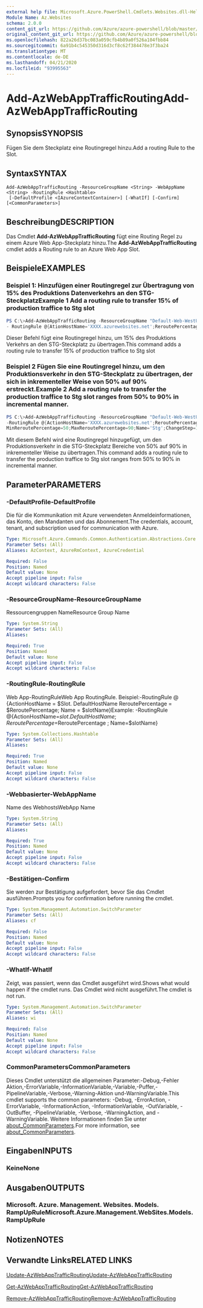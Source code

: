 ```yaml
---
external help file: Microsoft.Azure.PowerShell.Cmdlets.Websites.dll-Help.xml
Module Name: Az.Websites
schema: 2.0.0
content_git_url: https://github.com/Azure/azure-powershell/blob/master/src/Websites/Websites/help/Add-AzWebAppTrafficRouting.md
original_content_git_url: https://github.com/Azure/azure-powershell/blob/master/src/Websites/Websites/help/Add-AzWebAppTrafficRouting.md
ms.openlocfilehash: 822a26d37bc083a059cfb4b89a0f526a104fbb84
ms.sourcegitcommit: 6a91b4c545350d316d3cf8c62f384478e3f3ba24
ms.translationtype: MT
ms.contentlocale: de-DE
ms.lasthandoff: 04/21/2020
ms.locfileid: "93995563"
---
```

# <span data-ttu-id="ae4df-101">Add-AzWebAppTrafficRouting</span><span class="sxs-lookup"><span data-stu-id="ae4df-101">Add-AzWebAppTrafficRouting</span></span>

## <span data-ttu-id="ae4df-102">Synopsis</span><span class="sxs-lookup"><span data-stu-id="ae4df-102">SYNOPSIS</span></span>
<span data-ttu-id="ae4df-103">Fügen Sie dem Steckplatz eine Routingregel hinzu.</span><span class="sxs-lookup"><span data-stu-id="ae4df-103">Add a routing Rule to the Slot.</span></span>

## <span data-ttu-id="ae4df-104">Syntax</span><span class="sxs-lookup"><span data-stu-id="ae4df-104">SYNTAX</span></span>

```
Add-AzWebAppTrafficRouting -ResourceGroupName <String> -WebAppName <String> -RoutingRule <Hashtable>
 [-DefaultProfile <IAzureContextContainer>] [-WhatIf] [-Confirm] [<CommonParameters>]
```

## <span data-ttu-id="ae4df-105">Beschreibung</span><span class="sxs-lookup"><span data-stu-id="ae4df-105">DESCRIPTION</span></span>
<span data-ttu-id="ae4df-106">Das Cmdlet **Add-AzWebAppTrafficRouting** fügt eine Routing Regel zu einem Azure Web App-Steckplatz hinzu.</span><span class="sxs-lookup"><span data-stu-id="ae4df-106">The **Add-AzWebAppTrafficRouting** cmdlet adds a Routing rule to an Azure Web App Slot.</span></span>

## <span data-ttu-id="ae4df-107">Beispiele</span><span class="sxs-lookup"><span data-stu-id="ae4df-107">EXAMPLES</span></span>

### <span data-ttu-id="ae4df-108">Beispiel 1: Hinzufügen einer Routingregel zur Übertragung von 15% des Produktions Datenverkehrs an den STG-Steckplatz</span><span class="sxs-lookup"><span data-stu-id="ae4df-108">Example 1 Add a routing rule to transfer 15% of production traffice to  Stg slot</span></span>
```powershell
PS C:\>Add-AzWebAppTrafficRouting -ResourceGroupName "Default-Web-WestUS" -WebAppName "ContosoSite" 
- RoutingRule @{AtionHostName='XXXX.azurewebsites.net';ReroutePercentage=15;Name='Stg'}
```

<span data-ttu-id="ae4df-109">Dieser Befehl fügt eine Routingregel hinzu, um 15% des Produktions Verkehrs an den STG-Steckplatz zu übertragen.</span><span class="sxs-lookup"><span data-stu-id="ae4df-109">This command adds a routing rule to transfer 15% of production traffice to  Stg slot</span></span>

### <span data-ttu-id="ae4df-110">Beispiel 2 Fügen Sie eine Routingregel hinzu, um den Produktionsverkehr in den STG-Steckplatz zu übertragen, der sich in inkrementeller Weise von 50% auf 90% erstreckt.</span><span class="sxs-lookup"><span data-stu-id="ae4df-110">Example 2 Add a routing rule to transfer the production traffice to Stg slot ranges from 50% to 90% in incremental manner.</span></span>
```powershell
PS C:\>Add-AzWebAppTrafficRouting -ResourceGroupName "Default-Web-WestUS" -WebAppName "ContosoSite" 
-RoutingRule @{ActionHostName='XXXX.azurewebsites.net';ReroutePercentage=50;ChangeIntervalInMinutes=1;
MinReroutePercentage=50;MaxReroutePercentage=90;Name='Stg';ChangeStep=10}
```

<span data-ttu-id="ae4df-111">Mit diesem Befehl wird eine Routingregel hinzugefügt, um den Produktionsverkehr in die STG-Steckplatz Bereiche von 50% auf 90% in inkrementeller Weise zu übertragen.</span><span class="sxs-lookup"><span data-stu-id="ae4df-111">This command adds a routing rule to transfer the production traffice to Stg slot ranges from 50% to 90% in incremental manner.</span></span>

## <span data-ttu-id="ae4df-112">Parameter</span><span class="sxs-lookup"><span data-stu-id="ae4df-112">PARAMETERS</span></span>

### <span data-ttu-id="ae4df-113">-DefaultProfile</span><span class="sxs-lookup"><span data-stu-id="ae4df-113">-DefaultProfile</span></span>
<span data-ttu-id="ae4df-114">Die für die Kommunikation mit Azure verwendeten Anmeldeinformationen, das Konto, den Mandanten und das Abonnement.</span><span class="sxs-lookup"><span data-stu-id="ae4df-114">The credentials, account, tenant, and subscription used for communication with Azure.</span></span>

```yaml
Type: Microsoft.Azure.Commands.Common.Authentication.Abstractions.Core.IAzureContextContainer
Parameter Sets: (All)
Aliases: AzContext, AzureRmContext, AzureCredential

Required: False
Position: Named
Default value: None
Accept pipeline input: False
Accept wildcard characters: False
```

### <span data-ttu-id="ae4df-115">-ResourceGroupName</span><span class="sxs-lookup"><span data-stu-id="ae4df-115">-ResourceGroupName</span></span>
<span data-ttu-id="ae4df-116">Ressourcengruppen Name</span><span class="sxs-lookup"><span data-stu-id="ae4df-116">Resource Group Name</span></span>

```yaml
Type: System.String
Parameter Sets: (All)
Aliases:

Required: True
Position: Named
Default value: None
Accept pipeline input: False
Accept wildcard characters: False
```

### <span data-ttu-id="ae4df-117">-RoutingRule</span><span class="sxs-lookup"><span data-stu-id="ae4df-117">-RoutingRule</span></span>
<span data-ttu-id="ae4df-118">Web App-RoutingRule</span><span class="sxs-lookup"><span data-stu-id="ae4df-118">Web App RoutingRule.</span></span>
<span data-ttu-id="ae4df-119">Beispiel:-RoutingRule @ {ActionHostName = $Slot. DefaultHostName ReroutePercentage = $ReroutePercentage; Name = $slotName}</span><span class="sxs-lookup"><span data-stu-id="ae4df-119">Example: -RoutingRule @{ActionHostName=$slot.DefaultHostName ; ReroutePercentage=$ReroutePercentage ; Name=$slotName}</span></span>

```yaml
Type: System.Collections.Hashtable
Parameter Sets: (All)
Aliases:

Required: True
Position: Named
Default value: None
Accept pipeline input: False
Accept wildcard characters: False
```

### <span data-ttu-id="ae4df-120">-Webbasierter</span><span class="sxs-lookup"><span data-stu-id="ae4df-120">-WebAppName</span></span>
<span data-ttu-id="ae4df-121">Name des Webhosts</span><span class="sxs-lookup"><span data-stu-id="ae4df-121">WebApp Name</span></span>

```yaml
Type: System.String
Parameter Sets: (All)
Aliases:

Required: True
Position: Named
Default value: None
Accept pipeline input: False
Accept wildcard characters: False
```

### <span data-ttu-id="ae4df-122">-Bestätigen</span><span class="sxs-lookup"><span data-stu-id="ae4df-122">-Confirm</span></span>
<span data-ttu-id="ae4df-123">Sie werden zur Bestätigung aufgefordert, bevor Sie das Cmdlet ausführen.</span><span class="sxs-lookup"><span data-stu-id="ae4df-123">Prompts you for confirmation before running the cmdlet.</span></span>

```yaml
Type: System.Management.Automation.SwitchParameter
Parameter Sets: (All)
Aliases: cf

Required: False
Position: Named
Default value: None
Accept pipeline input: False
Accept wildcard characters: False
```

### <span data-ttu-id="ae4df-124">-WhatIf</span><span class="sxs-lookup"><span data-stu-id="ae4df-124">-WhatIf</span></span>
<span data-ttu-id="ae4df-125">Zeigt, was passiert, wenn das Cmdlet ausgeführt wird.</span><span class="sxs-lookup"><span data-stu-id="ae4df-125">Shows what would happen if the cmdlet runs.</span></span>
<span data-ttu-id="ae4df-126">Das Cmdlet wird nicht ausgeführt.</span><span class="sxs-lookup"><span data-stu-id="ae4df-126">The cmdlet is not run.</span></span>

```yaml
Type: System.Management.Automation.SwitchParameter
Parameter Sets: (All)
Aliases: wi

Required: False
Position: Named
Default value: None
Accept pipeline input: False
Accept wildcard characters: False
```

### <span data-ttu-id="ae4df-127">CommonParameters</span><span class="sxs-lookup"><span data-stu-id="ae4df-127">CommonParameters</span></span>
<span data-ttu-id="ae4df-128">Dieses Cmdlet unterstützt die allgemeinen Parameter:-Debug,-Fehler Aktion,-ErrorVariable,-InformationVariable,-Variable,-Puffer,-PipelineVariable,-Verbose,-Warning-Aktion und-WarningVariable.</span><span class="sxs-lookup"><span data-stu-id="ae4df-128">This cmdlet supports the common parameters: -Debug, -ErrorAction, -ErrorVariable, -InformationAction, -InformationVariable, -OutVariable, -OutBuffer, -PipelineVariable, -Verbose, -WarningAction, and -WarningVariable.</span></span> <span data-ttu-id="ae4df-129">Weitere Informationen finden Sie unter [about_CommonParameters](http://go.microsoft.com/fwlink/?LinkID=113216).</span><span class="sxs-lookup"><span data-stu-id="ae4df-129">For more information, see [about_CommonParameters](http://go.microsoft.com/fwlink/?LinkID=113216).</span></span>

## <span data-ttu-id="ae4df-130">Eingaben</span><span class="sxs-lookup"><span data-stu-id="ae4df-130">INPUTS</span></span>

### <span data-ttu-id="ae4df-131">Keine</span><span class="sxs-lookup"><span data-stu-id="ae4df-131">None</span></span>

## <span data-ttu-id="ae4df-132">Ausgaben</span><span class="sxs-lookup"><span data-stu-id="ae4df-132">OUTPUTS</span></span>

### <span data-ttu-id="ae4df-133">Microsoft. Azure. Management. Websites. Models. RampUpRule</span><span class="sxs-lookup"><span data-stu-id="ae4df-133">Microsoft.Azure.Management.WebSites.Models.RampUpRule</span></span>

## <span data-ttu-id="ae4df-134">Notizen</span><span class="sxs-lookup"><span data-stu-id="ae4df-134">NOTES</span></span>

## <span data-ttu-id="ae4df-135">Verwandte Links</span><span class="sxs-lookup"><span data-stu-id="ae4df-135">RELATED LINKS</span></span>
[<span data-ttu-id="ae4df-136">Update-AzWebAppTrafficRouting</span><span class="sxs-lookup"><span data-stu-id="ae4df-136">Update-AzWebAppTrafficRouting</span></span>](./Update-AzWebAppTrafficRouting.md)

[<span data-ttu-id="ae4df-137">Get-AzWebAppTrafficRouting</span><span class="sxs-lookup"><span data-stu-id="ae4df-137">Get-AzWebAppTrafficRouting</span></span>](./Get-AzWebAppTrafficRouting.md)

[<span data-ttu-id="ae4df-138">Remove-AzWebAppTrafficRouting</span><span class="sxs-lookup"><span data-stu-id="ae4df-138">Remove-AzWebAppTrafficRouting</span></span>](./Remove-AzWebAppTrafficRouting.md)